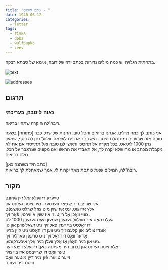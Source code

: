 ```yaml
---
title: "טרם תורגם - "
date: 1940-06-12
categories:
  - letter
tags:
  - rivka
  - doba
  - wulfpupko
  - zeev
---
```



בתחתית הגלויה יש כמה מילים נדירות בכתב ידה של דובה, אימא של סבתא רבקה.

![text](/pupko-papers/assets/images/1940-06-12-content.jpg)

![addresses](/pupko-papers/assets/images/1940-06-12-addresses.jpg)

## תרגום
### נאוה ליטבק, בעריכתי

ריבה'לה היקרה שתהיי בריאה.

אני כותב לך כמה מילים. אנחנו בריאים והכל טוב. החנות של שׂרל כבר [פתוחה] בשעה טובה מזה
שבועיים ומתנהלת היטב. היא כבר אדונית לעצמה.
וולוול נתן לה כסף, שמעון נתן 1000 ליטאַס.
בכל מקרה אל תחסכי ותעשי לנו טובה ואל תתייסרי אם את לא מקבלת מכתב
או מה שלא יקרה לך, אל תאבדי את הראש ואנו מקווים שנתגבר על הכל.
כולם בריאים.

[כתב היד משתנה כאן]  
ריבה'לה, המילים שאת כותבת מאד יקרות לי. אמך שמאחלת לך בריאות.

## מקור

טײַערע ריוועלע זאׇל זײַן געזונט  
איך שרייַב דיר אַ פּאׇר ווערטער. מיר זײַנען געזונט און  
אַלץ איז גוט. עס איז שוין מיט מזל שרלס געשעפֿט  
צוויי וואׇכן אׇל רייַט. זי איז שוין א ווירטין פֿאַר זיך.  
געלט האׇט איר וועלוול געגעבן שמעון האׇט געגעבן 1000 לט  
דו זאׇלסט בײַ יעדן פֿאַל זיך ניט זשאַלעווען און טו  
אונדז צוליב און קלעם זיך ניט ווען דו האׇסט ניט קיין בריוו  
אׇדער וואׇס דיר זאׇל זיך ניט טרעפֿן פֿאַרליר זיך  
ניט און מיר האׇפֿן אַז אַלץ וועלן מיר אַלץ איבערקומען.  
אַלע זײַנען געזונט און [כתב היד משתנה כאן] ריוועלע דייַנע ווער-  
טער וואׇס דו שרײַבסט איז בײַ מיר  
זייער טײַער. פֿון מיר דייַן מוטער וואׇס  
וויסט דיר געזונד  

